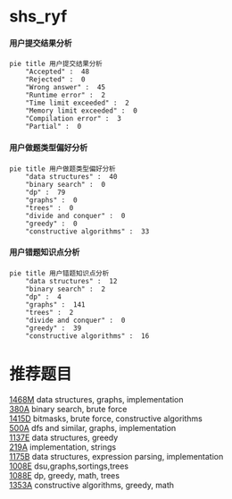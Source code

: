 # shs_ryf

<!-- tabs:start -->



#### **用户提交结果分析**

```mermaid
pie title 用户提交结果分析
    "Accepted" :  48
    "Rejected" :  0
    "Wrong answer" :  45
    "Runtime error" :  2
    "Time limit exceeded" :  2
    "Memory limit exceeded" :  0
    "Compilation error" :  3
    "Partial" :  0
```

#### **用户做题类型偏好分析**

```mermaid
pie title 用户做题类型偏好分析
    "data structures" :  40
    "binary search" :  0
    "dp" :  79
    "graphs" :  0
    "trees" :  0
    "divide and conquer" :  0
    "greedy" :  0
    "constructive algorithms" :  33
```
#### **用户错题知识点分析**

```mermaid
pie title 用户错题知识点分析
    "data structures" :  12
    "binary search" :  2
    "dp" :  4
    "graphs" :  141
    "trees" :  2
    "divide and conquer" :  0
    "greedy" :  39
    "constructive algorithms" :  16
```



<!-- tabs:end -->
# 推荐题目
[1468M](https://codeforces.com/contest/1468/problem/M)		data structures,
                        graphs,
                        implementation		  
[380A](https://codeforces.com/contest/380/problem/A)		binary search,
                        brute force		  
[1415D](https://codeforces.com/contest/1415/problem/D)		bitmasks,
                        brute force,
                        constructive algorithms		  
[500A](https://codeforces.com/contest/500/problem/A)		dfs and similar,
                        graphs,
                        implementation		  
[1137E](https://codeforces.com/contest/1137/problem/E)		data structures,
                        greedy		  
[219A](https://codeforces.com/contest/219/problem/A)		implementation,
                        strings		  
[1175B](https://codeforces.com/contest/1175/problem/B)		data structures,
                        expression parsing,
                        implementation		  
[1008E](https://codeforces.com/contest/1008/problem/E)		dsu,graphs,sortings,trees		  
[1088E](https://codeforces.com/contest/1088/problem/E)		dp,
                        greedy,
                        math,
                        trees		  
[1353A](https://codeforces.com/contest/1353/problem/A)		constructive algorithms,
                        greedy,
                        math		  
